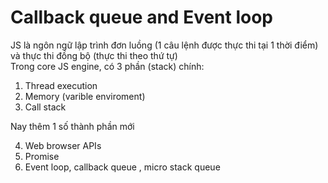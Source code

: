 # Callback queue and Event loop

JS là ngôn ngữ lập trình đơn luồng (1 câu lệnh được thực thi tại 1 thời điểm) và thực thi đồng bộ (thực thi theo thứ tự) <br>
Trong core JS engine, có 3 phần (stack) chính:

1. Thread execution
2. Memory (varible enviroment)
3. Call stack

Nay thêm 1 số thành phần mới 

4. Web browser APIs
5. Promise 
6. Event loop, callback queue , micro stack queue 
